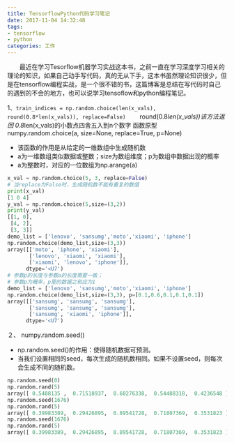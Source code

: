 ```yaml
---
title: TensorflowPython代码学习笔记
date: 2017-11-04 14:32:48
tags:
- tensorflow
- python
categories: 工作
---
```

　　最近在学习Tesorflow机器学习实战这本书，之前一直在学习深度学习相关的理论的知识，如果自己动手写代码，真的无从下手，这本书虽然理论知识很少，但是在tensorflow编程实战，是一个很不错的书，这篇博客是总结在写代码时自己的遇到的不会的地方，也可以说学习tensoflow和python编程笔记。
<!--more-->

1、`train_indices = np.random.choice(len(x_vals), round(0.8*len(x_vals)), replace=False)`
　　round(0.8*len(x_vals))该方法返回 0.8*len(x_vals)的小数点四舍五入到n个数字
   函数原型numpy.random.choice(a, size=None, replace=True, p=None)
-    该函数的作用是从给定的一维数组中生成随机数
-    a为一维数组类似数据或整数；size为数组维度；p为数组中数据出现的概率
-    a为整数时，对应的一位数组为np.arange(a)

```python
x_val = np.random.choice(5, 3, replace=False)
# 当replace为False时，生成随机数不能有重复的数值
print(x_val)
[1 0 4]
y_val = np.random.choice(5,size=(3,2))
print(y_val)
[[1, 0],
 [4, 2],
 [3, 3]]
demo_list = ['lenovo', 'sansumg','moto','xiaomi', 'iphone']
np.random.choice(demo_list,size=(3,3))
array([['moto', 'iphone', 'xiaomi'],
       ['lenovo', 'xiaomi', 'xiaomi'],
       ['xiaomi', 'lenovo', 'iphone']],
      dtype='<U7')
# 参数p的长度与参数a的长度需要一致； 
# 参数p为概率，p里的数据之和应为1
demo_list = ['lenovo', 'sansumg','moto','xiaomi', 'iphone']
np.random.choice(demo_list,size=(3,3), p=[0.1,0.6,0.1,0.1,0.1])
array([['sansumg', 'sansumg', 'sansumg'],
       ['sansumg', 'sansumg', 'sansumg'],
       ['sansumg', 'xiaomi', 'iphone']],
      dtype='<U7')
```
２、 numpy.random.seed()

- np.random.seed()的作用：使得随机数据可预测。
- 当我们设置相同的seed，每次生成的随机数相同。如果不设置seed，则每次会生成不同的随机数。

```python
np.random.seed(0)
np.random.rand(5)
array([ 0.5488135 ,  0.71518937,  0.60276338,  0.54488318,  0.4236548 ])
np.random.seed(1676)
np.random.rand(5)
array([ 0.39983389,  0.29426895,  0.89541728,  0.71807369,  0.3531823 ])
np.random.seed(1676)
np.random.rand(5)
array([ 0.39983389,  0.29426895,  0.89541728,  0.71807369,  0.3531823 ])
```












